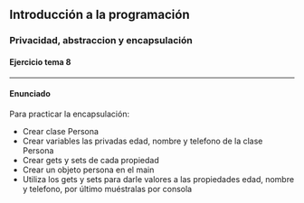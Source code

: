 
## Introducción a la programación
### Privacidad, abstraccion y encapsulación
#### Ejercicio tema 8

---

#### Enunciado

Para practicar la encapsulación:

* Crear clase Persona
* Crear variables las privadas edad, nombre y telefono de la clase Persona
* Crear gets y sets de cada propiedad
* Crear un objeto persona en el main
* Utiliza los gets y sets para darle valores a las propiedades edad, nombre y telefono, por último muéstralas por consola